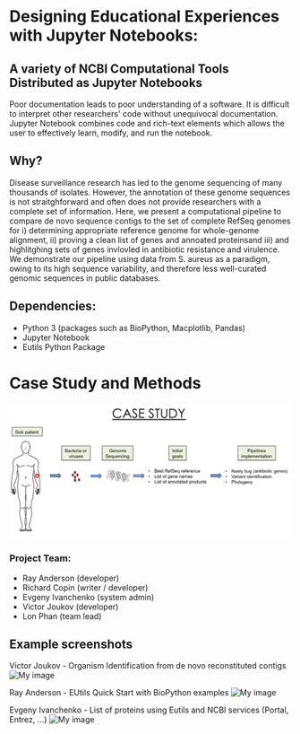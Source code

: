 # Designing Educational Experiences with Jupyter Notebooks:
## A variety of NCBI Computational Tools Distributed as Jupyter Notebooks
Poor documentation leads to poor understanding of a software. It is difficult to interpret other researchers' code without unequivocal documentation. Jupyter Notebook combines code and rich-text elements which allows the user to effectively learn, modify, and run the notebook.


## Why?
 
Disease surveillance research has led to the genome sequencing of many thousands of isolates. However, the annotation of these genome sequences is not straitghforward and often does not provide researchers with a complete set of information. Here, we present a computational pipeline to compare de novo sequence contigs to the set of complete RefSeq genomes for i) determining appropriate reference genome for whole-genome alignment, ii) proving a clean list of genes and annoated proteinsand iii) and highlitghing sets of genes invlovled in antibiotic resistance and virulence. We demonstrate our pipeline using data from S. aureus as a paradigm, owing to its high sequence variability, and therefore less well-curated genomic sequences in public databases.

## Dependencies:
* Python 3 (packages such as BioPython, Macplotlib, Pandas)
* Jupyter Notebook
* Eutils Python Package

# Case Study and Methods
![My image](https://github.com/NCBI-Hackathons/NCBIJupyter/blob/master/case_study.png)


### Project Team:
* Ray Anderson (developer)
* Richard Copin (writer / developer)
* Evgeny Ivanchenko (system admin)
* Victor Joukov (developer)
* Lon Phan (team lead)

## Example screenshots

Victor Joukov  - Organism Identification from de novo reconstituted contigs
![My image](https://github.com/NCBI-Hackathons/NCBIJupyter/blob/master/Organism_identification.png)

Ray Anderson - EUtils Quick Start with BioPython examples
![My image](https://github.com/NCBI-Hackathons/NCBIJupyter/blob/master/EUtils1.png)

Evgeny Ivanchenko - List of proteins using Eutils and NCBI services (Portal, Entrez, ...)
![My image](https://github.com/NCBI-Hackathons/NCBIJupyter/blob/master/gene_list.png)






